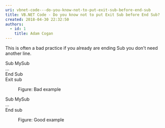 ```yaml
---
uri: vbnet-code---do-you-know-not-to-put-exit-sub-before-end-sub
title: VB.NET Code - Do you know not to put Exit Sub before End Sub?
created: 2018-04-30 22:32:50
authors:
  - id: 1
    title: Adam Cogan
---
```





<span class='intro'> <p class="ssw15-rteElement-P">This is often a bad practice if you already are ending Sub you don't need another line.<br></p> </span>

<p class="ssw15-rteElement-CodeArea">Sub MySub<br>…<br>End Sub<br>Exit sub</p><p> </p><dd class="ssw15-rteElement-FigureBad">Figure&#58; Bad example</dd><p class="ssw15-rteElement-CodeArea">Sub MySub<br>…<br>End sub</p><p> </p><dd class="ssw15-rteElement-FigureGood">Figure&#58; Good example​<br></dd>



